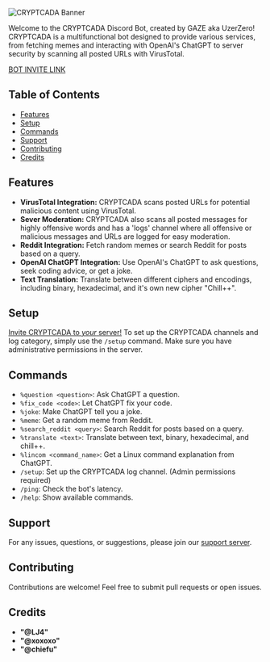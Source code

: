 ![CRYPTCADA Banner](https://i.imgur.com/Xb92Qi7.png)

Welcome to the CRYPTCADA Discord Bot, created by GAZE aka UzerZero! CRYPTCADA is a multifunctional bot designed to provide various services, from fetching memes and interacting with OpenAI's ChatGPT to server security by scanning all posted URLs with VirusTotal.

[BOT INVITE LINK](https://discord.com/api/oauth2/authorize?client_id=1158761436001091595&permissions=8&scope=bot+applications.commands)

## Table of Contents

- [Features](#features)
- [Setup](#setup)
- [Commands](#commands)
- [Support](#support)
- [Contributing](#contributing)
- [Credits](#credits)

## Features

- **VirusTotal Integration:** CRYPTCADA scans posted URLs for potential malicious content using VirusTotal.
- **Sever Moderation:** CRYPTCADA also scans all posted messages for highly offensive words and has a 'logs' channel where all offensive or malicious messages and URLs are logged for easy moderation.
- **Reddit Integration:** Fetch random memes or search Reddit for posts based on a query.
- **OpenAI ChatGPT Integration:** Use OpenAI's ChatGPT to ask questions, seek coding advice, or get a joke.
- **Text Translation:** Translate between different ciphers and encodings, including binary, hexadecimal, and it's own new cipher "Chill++".

## Setup

[Invite CRYPTCADA to *your* server!](https://discord.com/api/oauth2/authorize?client_id=1158761436001091595&permissions=8&scope=bot+applications.commands)
To set up the CRYPTCADA channels and log category, simply use the `/setup` command. Make sure you have administrative permissions in the server.

## Commands

- `%question <question>`: Ask ChatGPT a question.
- `%fix_code <code>`: Let ChatGPT fix your code.
- `%joke`: Make ChatGPT tell you a joke.
- `%meme`: Get a random meme from Reddit.
- `%search_reddit <query>`: Search Reddit for posts based on a query.
- `%translate <text>`: Translate between text, binary, hexadecimal, and chill++.
- `%lincom <command_name>`: Get a Linux command explanation from ChatGPT.
- `/setup`: Set up the CRYPTCADA log channel. (Admin permissions required)
- `/ping`: Check the bot's latency.
- `/help`: Show available commands.

## Support

For any issues, questions, or suggestions, please join our [support server](https://discord.gg/ZPy7Ddxad8).

## Contributing

Contributions are welcome! Feel free to submit pull requests or open issues.

## Credits

- **"@LJ4"**
- **"@xoxoxo"**
- **"@chiefu"**
